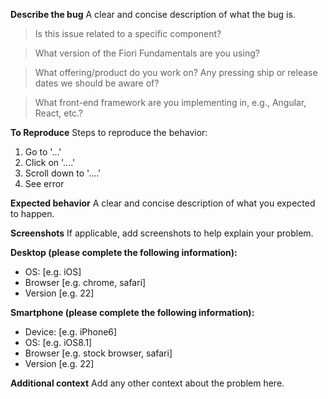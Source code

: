 <!-- Feel free to remove sections that aren't relevant.

Before opening:

- [Search for duplicate or closed issues](https://github.com/SAP/fundamental/issues?utf8=✓&q=is%3Aissue)
- Read the [contributing guidelines](https://github.com/SAP/fundamental/tree/develop/.github/CONTRIBUTING.md)

Feature requests must include:
- As much detail as possible for what we should add and why it's important
- Relevant links to prior art, screenshots, or live demos whenever possible

-->

**Describe the bug**
A clear and concise description of what the bug is.

> Is this issue related to a specific component?

> What version of the Fiori Fundamentals are you using?

> What offering/product do you work on? Any pressing ship or release dates we should be aware of?

> What front-end framework are you implementing in, e.g., Angular, React, etc.?


**To Reproduce**
Steps to reproduce the behavior:
1. Go to '...'
2. Click on '....'
3. Scroll down to '....'
4. See error

**Expected behavior**
A clear and concise description of what you expected to happen.

**Screenshots**
If applicable, add screenshots to help explain your problem.

**Desktop (please complete the following information):**
 - OS: [e.g. iOS]
 - Browser [e.g. chrome, safari]
 - Version [e.g. 22]

**Smartphone (please complete the following information):**
 - Device: [e.g. iPhone6]
 - OS: [e.g. iOS8.1]
 - Browser [e.g. stock browser, safari]
 - Version [e.g. 22]

**Additional context**
Add any other context about the problem here.
